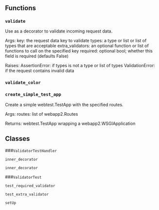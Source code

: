 # 








## Functions
    
### `validate`

Use as a decorator to validate incoming request data.

  Args:
    key: the request data key to validate
    types: a type or list or list of types that are acceptable
    extra_validators: an optional function or list of functions to call on the
      specified key
    required: optional bool; whether this field is required (defaults False)

  Raises:
    AssertionError: if types is not a type or list of types
    ValidationError: if the request contains invalid data
  

    
### `validate_color`



    
### `create_simple_test_app`

Create a simple webtest.TestApp with the specified routes.

  Args:
    routes: list of webapp2.Routes

  Returns:
    webtest.TestApp wrapping a webapp2.WSGIApplication
  

    
    




## Classes
    
    
###`ValidatorTestHandler`



        
        
            

`inner_decorator`



            

`inner_decorator`



            

        

    
    
###`ValidatorTest`



        
        
            

`test_required_validator`



            

`test_extra_validator`



            

`setUp`



            

        

    
